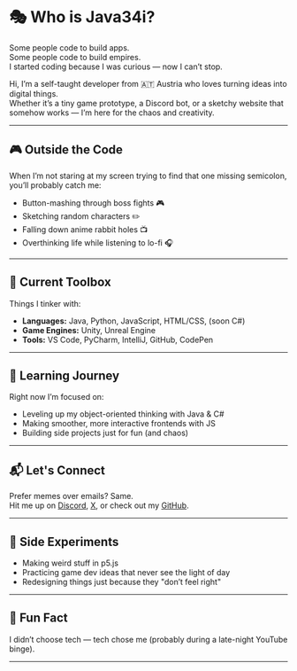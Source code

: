 # 🎭 Who is Java34i?

Some people code to build apps.  
Some people code to build empires.  
I started coding because I was curious — now I can’t stop.

Hi, I’m a self-taught developer from 🇦🇹 Austria who loves turning ideas into digital things.  
Whether it’s a tiny game prototype, a Discord bot, or a sketchy website that somehow works — I’m here for the chaos and creativity.

---

## 🎮 Outside the Code

When I’m not staring at my screen trying to find that one missing semicolon, you’ll probably catch me:

- Button-mashing through boss fights 🎮  
- Sketching random characters ✏️  
- Falling down anime rabbit holes 📺  
- Overthinking life while listening to lo-fi 🎧  

---

## 🔧 Current Toolbox

Things I tinker with:

- **Languages:** Java, Python, JavaScript, HTML/CSS, (soon C#)
- **Game Engines:** Unity, Unreal Engine
- **Tools:** VS Code, PyCharm, IntelliJ, GitHub, CodePen

---

## 🌱 Learning Journey

Right now I’m focused on:

- Leveling up my object-oriented thinking with Java & C#
- Making smoother, more interactive frontends with JS
- Building side projects just for fun (and chaos)

---

## 📬 Let's Connect

Prefer memes over emails? Same.  
Hit me up on [Discord](https://discord.com/users/1349383974622986324), [X](https://x.com/java34i), or check out my [GitHub](https://github.com/java34i).

---

## 🧪 Side Experiments

- Making weird stuff in p5.js  
- Practicing game dev ideas that never see the light of day  
- Redesigning things just because they "don’t feel right"

---

## 🧠 Fun Fact

I didn’t choose tech — tech chose me (probably during a late-night YouTube binge).

---
